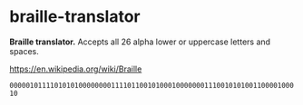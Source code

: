 # braille-translator

**Braille translator.** 
Accepts all 26 alpha lower or uppercase letters and spaces.

https://en.wikipedia.org/wiki/Braille

`000001011110101010000000011110110010100010000000111001010100110000100010`
